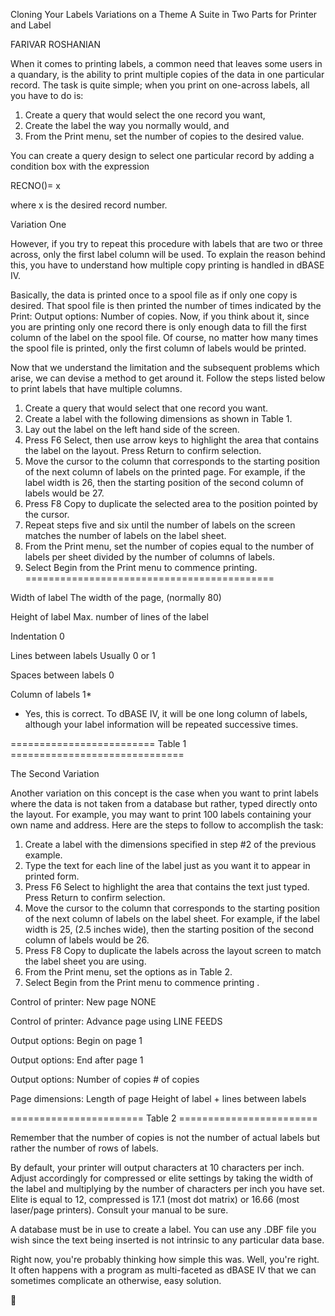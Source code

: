 Cloning Your Labels
Variations on a Theme
A Suite in Two Parts for Printer and Label

FARIVAR ROSHANIAN

When it comes to printing labels, a common need that leaves some
users in a quandary, is the ability to print multiple copies of
the data in one particular record. The task is quite simple;
when you print on one-across labels, all you have to do is:

1. Create a query that would select the one record you want,
2. Create the label the way you normally would, and
3. From the Print menu, set the number of copies to the desired value.

You can create a query design to select one particular record by
adding a condition box with the expression

RECNO()= x

where x is the desired record number.

Variation One

However, if you try to repeat this procedure with labels that are
two or three across, only the first label column will be used.
To explain the reason behind this, you have to understand how
multiple copy printing is handled in dBASE IV.

Basically, the data is printed once to a spool file as if only
one copy is desired. That spool file is then printed the number
of times indicated by the Print: Output options: Number of
copies. Now, if you think about it, since you are printing only
one record there is only enough data to fill the first column
of the label on the spool file. Of course, no matter how many
times the spool file is printed, only the first column of labels
would be printed.

Now that we understand the limitation and the subsequent problems
which arise, we can devise a method to get around it. Follow
the steps listed below to print labels that have multiple
columns.

1. Create a query that would select that one record you want.
2. Create a label with the following dimensions as shown in Table 1.
3. Lay out the label on the left hand side of the screen.
4. Press F6 Select, then use arrow keys to highlight the
area that contains the label on the layout. Press
Return to confirm selection.
5. Move the cursor to the column that corresponds to the
starting position of the next column of labels on the
printed page. For example, if the label width is 26,
then the starting position of the second column of
labels would be 27.
6. Press F8 Copy to duplicate the selected area to the position pointed by the cursor.
7. Repeat steps five and six until the number of labels on
the screen matches the number of labels on the label
sheet.
8. From the Print menu, set the number of copies equal to
the number of labels per sheet divided by the number of
columns of labels.
9. Select Begin from the Print menu to commence printing.
===========================================

Width of label The width of the page, (normally 80)

Height of label Max. number of lines of the label

Indentation 0

Lines between labels Usually 0 or 1

Spaces between labels 0

Column of labels 1*

* Yes, this is correct. To dBASE IV, it will be one long column of labels, although your label information will be
repeated successive times.

========================= Table 1 ==============================

The Second Variation

Another variation on this concept is the case when you want to
print labels where the data is not taken from a database but
rather, typed directly onto the layout. For example, you may
want to print 100 labels containing your own name and address.
Here are the steps to follow to accomplish the task:

1. Create a label with the dimensions specified in step #2 of the previous example.
2. Type the text for each line of the label just as you want it to appear in printed form.
3. Press F6 Select to highlight the area that contains the
text just typed. Press Return to confirm selection.
4. Move the cursor to the column that corresponds to the
starting position of the next column of labels on the
label sheet. For example, if the label width is 25, (2.5
inches wide), then the starting position of the second
column of labels would be 26.
5. Press F8 Copy to duplicate the labels across the layout
screen to match the label sheet you are using.
6. From the Print menu, set the options as in Table 2.
7. Select Begin from the Print menu to commence printing .

Control of printer: New page NONE

Control of printer: Advance page using LINE FEEDS

Output options: Begin on page 1

Output options: End after page 1

Output options: Number of copies # of copies

Page dimensions: Length of page Height of label + lines between labels

======================= Table 2 ========================

Remember that the number of copies is not the number of actual
labels but rather the number of rows of labels.

By default, your printer will output characters at 10 characters
per inch. Adjust accordingly for compressed or elite settings
by taking the width of the label and multiplying by the number of
characters per inch you have set. Elite is equal to 12,
compressed is 17.1 (most dot matrix) or 16.66 (most laser/page
printers). Consult your manual to be sure.

A database must be in use to create a label. You can use any
.DBF file you wish since the text being inserted is not
intrinsic to any particular data base.

Right now, you're probably thinking how simple this was. Well,
you're right. It often happens with a program as multi-faceted
as dBASE IV that we can sometimes complicate an otherwise, easy
solution.


